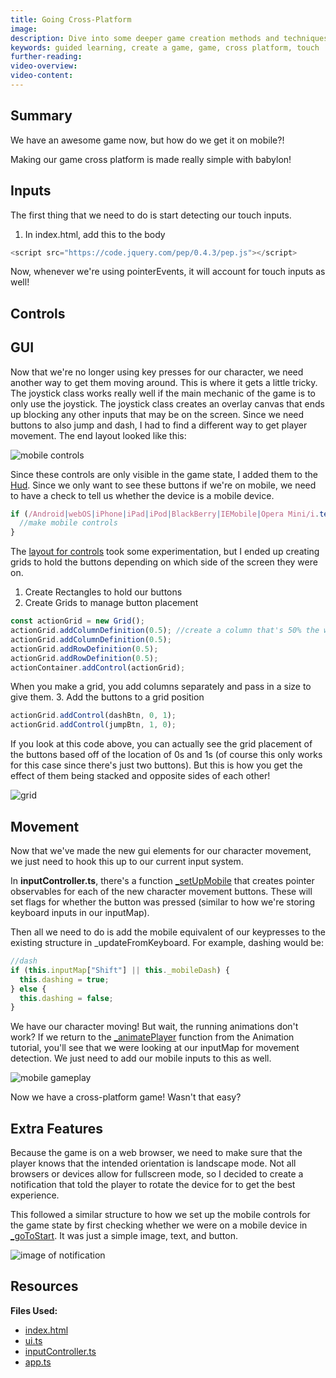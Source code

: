 ```yaml
---
title: Going Cross-Platform
image:
description: Dive into some deeper game creation methods and techniques.
keywords: guided learning, create a game, game, cross platform, touch
further-reading:
video-overview:
video-content:
---
```


## Summary

We have an awesome game now, but how do we get it on mobile?!

Making our game cross platform is made really simple with babylon!

## Inputs

The first thing that we need to do is start detecting our touch inputs.

1. In index.html, add this to the body

```javascript
<script src="https://code.jquery.com/pep/0.4.3/pep.js"></script>
```

Now, whenever we're using pointerEvents, it will account for touch inputs as well!

## Controls

## GUI

Now that we're no longer using key presses for our character, we need another way to get them moving around. This is where it gets a little tricky. The joystick class works really well if the main mechanic of the game is to only use the joystick. The joystick class creates an overlay canvas that ends up blocking any other inputs that may be on the screen. Since we need buttons to also jump and dash, I had to find a different way to get player movement. The end layout looked like this:

![mobile controls](/img/how_to/create-a-game/mobilecontrols.png)

Since these controls are only visible in the game state, I added them to the [Hud](https://github.com/BabylonJS/SummerFestival/blob/a0abccc2efbb7399820efe2e25f53bb5b4a02500/src/ui.ts#L207). Since we only want to see these buttons if we're on mobile, we need to have a check to tell us whether the device is a mobile device.

```javascript
if (/Android|webOS|iPhone|iPad|iPod|BlackBerry|IEMobile|Opera Mini/i.test(navigator.userAgent)) {
  //make mobile controls
}
```

The [layout for controls](https://github.com/BabylonJS/SummerFestival/blob/a0abccc2efbb7399820efe2e25f53bb5b4a02500/src/ui.ts#L214) took some experimentation, but I ended up creating grids to hold the buttons depending on which side of the screen they were on.

1. Create Rectangles to hold our buttons
2. Create Grids to manage button placement

```javascript
const actionGrid = new Grid();
actionGrid.addColumnDefinition(0.5); //create a column that's 50% the width of the grid
actionGrid.addColumnDefinition(0.5);
actionGrid.addRowDefinition(0.5);
actionGrid.addRowDefinition(0.5);
actionContainer.addControl(actionGrid);
```

When you make a grid, you add columns separately and pass in a size to give them. 3. Add the buttons to a grid position

```javascript
actionGrid.addControl(dashBtn, 0, 1);
actionGrid.addControl(jumpBtn, 1, 0);
```

If you look at this code above, you can actually see the grid placement of the buttons based off of the location of 0s and 1s (of course this only works for this case since there's just two buttons). But this is how you get the effect of them being stacked and opposite sides of each other!

![grid](/img/how_to/create-a-game/gridbuttons.png)

## Movement

Now that we've made the new gui elements for our character movement, we just need to hook this up to our current input system.

In **inputController.ts**, there's a function [\_setUpMobile](https://github.com/BabylonJS/SummerFestival/blob/a0abccc2efbb7399820efe2e25f53bb5b4a02500/src/inputController.ts#L116) that creates pointer observables for each of the new character movement buttons. These will set flags for whether the button was pressed (similar to how we're storing keyboard inputs in our inputMap).

Then all we need to do is add the mobile equivalent of our keypresses to the existing structure in \_updateFromKeyboard. For example, dashing would be:

```javascript
//dash
if (this.inputMap["Shift"] || this._mobileDash) {
  this.dashing = true;
} else {
  this.dashing = false;
}
```

We have our character moving! But wait, the running animations don't work? If we return to the [\_animatePlayer](/guidedLearning/createAGame/animations#animate-player) function from the Animation tutorial, you'll see that we were looking at our inputMap for movement detection. We just need to add our mobile inputs to this as well.

![mobile gameplay](/img/how_to/create-a-game/mobilegameplay.gif)

Now we have a cross-platform game! Wasn't that easy?

## Extra Features

Because the game is on a web browser, we need to make sure that the player knows that the intended orientation is landscape mode. Not all browsers or devices allow for fullscreen mode, so I decided to create a notification that told the player to rotate the device for to get the best experience.

This followed a similar structure to how we set up the mobile controls for the game state by first checking whether we were on a mobile device in [\_goToStart](https://github.com/BabylonJS/SummerFestival/blob/a0abccc2efbb7399820efe2e25f53bb5b4a02500/src/app.ts#L224). It was just a simple image, text, and button.

![image of notification](/img/how_to/create-a-game/rotatedevice.png)

## Resources

**Files Used:**

- [index.html](https://github.com/BabylonJS/SummerFestival/blob/master/public/index.html)
- [ui.ts](https://github.com/BabylonJS/SummerFestival/blob/master/src/ui.ts)
- [inputController.ts](https://github.com/BabylonJS/SummerFestival/blob/master/src/inputController.ts)
- [app.ts](https://github.com/BabylonJS/SummerFestival/blob/master/src/app.ts)
